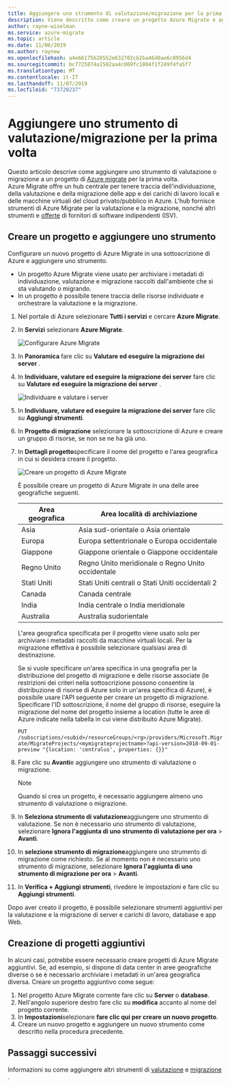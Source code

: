 ```yaml
---
title: Aggiungere uno strumento di valutazione/migrazione per la prima volta in Azure Migrate | Microsoft Docs
description: Viene descritto come creare un progetto Azure Migrate e aggiungere uno strumento di valutazione/migrazione.
author: rayne-wiselman
ms.service: azure-migrate
ms.topic: article
ms.date: 11/06/2019
ms.author: raynew
ms.openlocfilehash: a4e66175b20552e632702cb2ba46d0ae6c0956d4
ms.sourcegitcommit: bc7725874a1502aa4c069fc1804f1f249f4fa5f7
ms.translationtype: MT
ms.contentlocale: it-IT
ms.lasthandoff: 11/07/2019
ms.locfileid: "73720237"
---
```

# <a name="add-an-assessmentmigration-tool-for-the-first-time"></a>Aggiungere uno strumento di valutazione/migrazione per la prima volta

Questo articolo descrive come aggiungere uno strumento di valutazione o migrazione a un progetto di [Azure migrate](migrate-overview.md) per la prima volta.  
Azure Migrate offre un hub centrale per tenere traccia dell'individuazione, della valutazione e della migrazione delle app e dei carichi di lavoro locali e delle macchine virtuali del cloud privato/pubblico in Azure. L'hub fornisce strumenti di Azure Migrate per la valutazione e la migrazione, nonché altri strumenti e [offerte](migrate-services-overview.md#isv-integration) di fornitori di software indipendenti (ISV). 

## <a name="create-a-project-and-add-a-tool"></a>Creare un progetto e aggiungere uno strumento

Configurare un nuovo progetto di Azure Migrate in una sottoscrizione di Azure e aggiungere uno strumento.

- Un progetto Azure Migrate viene usato per archiviare i metadati di individuazione, valutazione e migrazione raccolti dall'ambiente che si sta valutando o migrando. 
- In un progetto è possibile tenere traccia delle risorse individuate e orchestrare la valutazione e la migrazione.

1. Nel portale di Azure selezionare **Tutti i servizi** e cercare **Azure Migrate**.
2. In **Servizi** selezionare **Azure Migrate**.

    ![Configurare Azure Migrate](./media/how-to-add-tool-first-time/azure-migrate-search.png)

3. In **Panoramica** fare clic su **Valutare ed eseguire la migrazione dei server** .
4. In **Individuare, valutare ed eseguire la migrazione dei server** fare clic su **Valutare ed eseguire la migrazione dei server** .

    ![Individuare e valutare i server](./media/how-to-add-tool-first-time/assess-migrate.png)

1. In **Individuare, valutare ed eseguire la migrazione dei server** fare clic su **Aggiungi strumenti**.
2. In **Progetto di migrazione** selezionare la sottoscrizione di Azure e creare un gruppo di risorse, se non se ne ha già uno.
3. In **Dettagli progetto**specificare il nome del progetto e l'area geografica in cui si desidera creare il progetto. 

    ![Creare un progetto di Azure Migrate](./media/how-to-add-tool-first-time/migrate-project.png)

    È possibile creare un progetto di Azure Migrate in una delle aree geografiche seguenti.

   **Area geografica** | **Area località di archiviazione**
    --- | ---
    Asia   | Asia sud-orientale o Asia orientale
    Europa | Europa settentrionale o Europa occidentale
    Giappone  | Giappone orientale o Giappone occidentale
    Regno Unito | Regno Unito meridionale o Regno Unito occidentale
    Stati Uniti | Stati Uniti centrali o Stati Uniti occidentali 2
    Canada | Canada centrale
    India  | India centrale o India meridionale
    Australia | Australia sudorientale

    L'area geografica specificata per il progetto viene usato solo per archiviare i metadati raccolti da macchine virtuali locali. Per la migrazione effettiva è possibile selezionare qualsiasi area di destinazione.

    Se si vuole specificare un'area specifica in una geografia per la distribuzione del progetto di migrazione e delle risorse associate (le restrizioni dei criteri nella sottoscrizione possono consentire la distribuzione di risorse di Azure solo in un'area specifica di Azure), è possibile usare l'API seguente per creare un progetto di migrazione. Specificare l'ID sottoscrizione, il nome del gruppo di risorse, eseguire la migrazione del nome del progetto insieme a location (tutte le aree di Azure indicate nella tabella in cui viene distribuito Azure Migrate).

    `PUT /subscriptions/<subid>/resourceGroups/<rg>/providers/Microsoft.Migrate/MigrateProjects/<mymigrateprojectname>?api-version=2018-09-01-preview "{location: 'centralus', properties: {}}"`   


4. Fare clic su **Avanti**e aggiungere uno strumento di valutazione o migrazione.

    > [!NOTE]
    > Quando si crea un progetto, è necessario aggiungere almeno uno strumento di valutazione o migrazione.

5. In **Seleziona strumento di valutazione**aggiungere uno strumento di valutazione. Se non è necessario uno strumento di valutazione, selezionare **Ignora l'aggiunta di uno strumento di valutazione per ora** > **Avanti**. 
2. In **selezione strumento di migrazione**aggiungere uno strumento di migrazione come richiesto. Se al momento non è necessario uno strumento di migrazione, selezionare **Ignora l'aggiunta di uno strumento di migrazione per ora** > **Avanti**.
3. In **Verifica + Aggiungi strumenti**, rivedere le impostazioni e fare clic su **Aggiungi strumenti**.

Dopo aver creato il progetto, è possibile selezionare strumenti aggiuntivi per la valutazione e la migrazione di server e carichi di lavoro, database e app Web.

## <a name="create-additional-projects"></a>Creazione di progetti aggiuntivi

In alcuni casi, potrebbe essere necessario creare progetti di Azure Migrate aggiuntivi. Se, ad esempio, si dispone di data center in aree geografiche diverse o se è necessario archiviare i metadati in un'area geografica diversa. Creare un progetto aggiuntivo come segue:

1. Nel progetto Azure Migrate corrente fare clic su **Server** o **database**.
2. Nell'angolo superiore destro fare clic su **modifica** accanto al nome del progetto corrente.
3. In **Impostazioni**selezionare **fare clic qui per creare un nuovo progetto**.
4. Creare un nuovo progetto e aggiungere un nuovo strumento come descritto nella procedura precedente.

## <a name="next-steps"></a>Passaggi successivi

Informazioni su come aggiungere altri strumenti di [valutazione](how-to-assess.md) e [migrazione](how-to-migrate.md) . 
